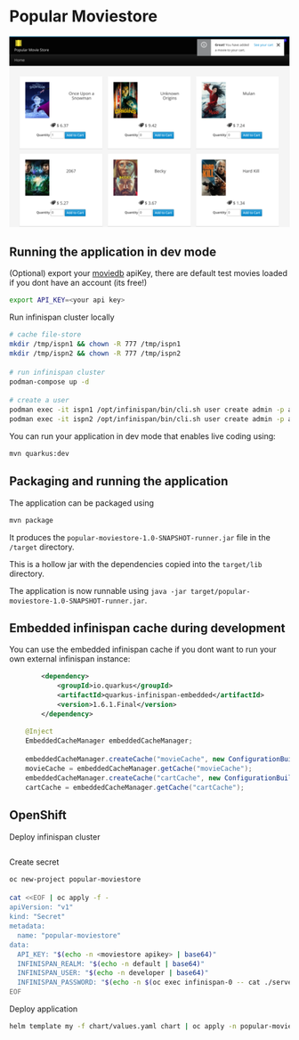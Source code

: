 # Popular Moviestore

![](/images/2020-11-04-18-26-59.png)

## Running the application in dev mode

(Optional) export your [moviedb](http://themoviedb.org/) apiKey, there are default test movies loaded if you dont have an account (its free!)
```bash
export API_KEY=<your api key>
```

Run infinispan cluster locally
```bash
# cache file-store
mkdir /tmp/ispn1 && chown -R 777 /tmp/ispn1
mkdir /tmp/ispn2 && chown -R 777 /tmp/ispn2

# run infinispan cluster
podman-compose up -d

# create a user
podman exec -it ispn1 /opt/infinispan/bin/cli.sh user create admin -p admin
podman exec -it ispn2 /opt/infinispan/bin/cli.sh user create admin -p admin
```

You can run your application in dev mode that enables live coding using:
```bash
mvn quarkus:dev
```

## Packaging and running the application

The application can be packaged using
```bash
mvn package
```
It produces the `popular-moviestore-1.0-SNAPSHOT-runner.jar` file in the `/target` directory.

This is a hollow jar with the dependencies copied into the `target/lib` directory.

The application is now runnable using `java -jar target/popular-moviestore-1.0-SNAPSHOT-runner.jar`.


## Embedded infinispan cache during development

You can use the embedded infinispan cache if you dont want to run your own external infinispan instance:

```xml
        <dependency>
            <groupId>io.quarkus</groupId>
            <artifactId>quarkus-infinispan-embedded</artifactId>
            <version>1.6.1.Final</version>
        </dependency>
```

```java
    @Inject
    EmbeddedCacheManager embeddedCacheManager;

    embeddedCacheManager.createCache("movieCache", new ConfigurationBuilder().build());
    movieCache = embeddedCacheManager.getCache("movieCache");
    embeddedCacheManager.createCache("cartCache", new ConfigurationBuilder().build());
    cartCache = embeddedCacheManager.getCache("cartCache");
```

## OpenShift

Deploy infinispan cluster
```bash

```

Create secret
```bash
oc new-project popular-moviestore

cat <<EOF | oc apply -f -
apiVersion: "v1"
kind: "Secret"
metadata:
  name: "popular-moviestore"
data:
  API_KEY: "$(echo -n <moviestore apikey> | base64)"
  INFINISPAN_REALM: "$(echo -n default | base64)"
  INFINISPAN_USER: "$(echo -n developer | base64)"
  INFINISPAN_PASSWORD: "$(echo -n $(oc exec infinispan-0 -- cat ./server/conf/users.properties | grep developer | awk -F'[=&]' '{print $2}') | base64)"
EOF
```

Deploy application
```bash
helm template my -f chart/values.yaml chart | oc apply -n popular-moviestore -f-
```
